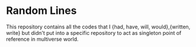 # Random Lines

This repository contains all the codes that I {had, have, will, would},{written, write} but didn't put into a specific repository to act as singleton point of reference in multiverse world.

